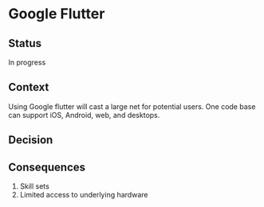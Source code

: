 # Google Flutter

## Status
In progress

## Context
Using Google flutter will cast a large net for potential users. One code base can support iOS, Android, web, and desktops.

## Decision

## Consequences
1. Skill sets
2. Limited access to underlying hardware
